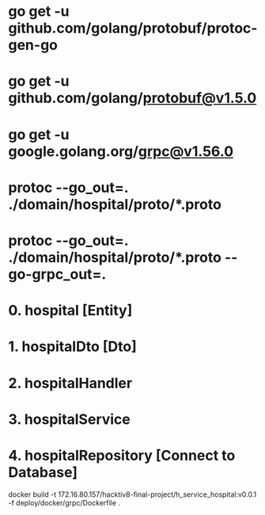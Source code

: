 <!-- Package List -->
# go get -u github.com/golang/protobuf/protoc-gen-go
# go get -u github.com/golang/protobuf@v1.5.0
# go get -u google.golang.org/grpc@v1.56.0

<!-- Command -->
<!-- ! Generate Proto -->
# protoc --go_out=. ./domain/hospital/proto/*.proto
<!-- ! Generate Proto GRPC -->
# protoc --go_out=. ./domain/hospital/proto/*.proto --go-grpc_out=.


<!-- Step -->
# 0. hospital [Entity]
# 1. hospitalDto [Dto]
# 2. hospitalHandler

# 3. hospitalService
# 4. hospitalRepository [Connect to Database]


docker build -t 172.16.80.157/hacktiv8-final-project/h_service_hospital:v0.0.1 -f deploy/docker/grpc/Dockerfile .
